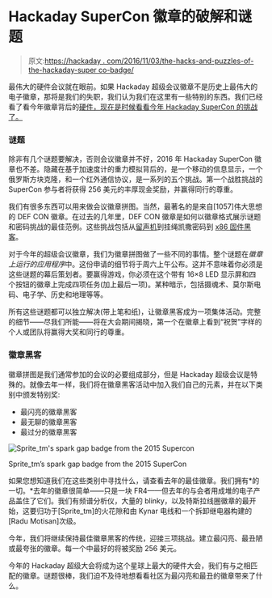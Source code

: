 # Hackaday SuperCon 徽章的破解和谜题

> 原文:[https://hackaday . com/2016/11/03/the-hacks-and-puzzles-of-the-hackaday-super co-badge/](https://hackaday.com/2016/11/03/the-hacks-and-puzzles-of-the-hackaday-supercon-badge/)

最伟大的硬件会议就在眼前。如果 Hackaday 超级会议徽章不是历史上最伟大的电子徽章，那将是我们的失职，我们认为我们在这里有一些特别的东西。我们已经看了看今年徽章背后的[硬件，现在是时候看看今年 Hackaday SuperCon 的挑战了。](http://hackaday.com/2016/10/17/design-and-hacking-drilldown-supercon-badge/)

### 谜题

除非有几个谜题要解决，否则会议徽章并不好，2016 年 Hackaday SuperCon 徽章也不差。隐藏在基于加速度计的重力模拟背后的，是一个移动的信息显示，一个俄罗斯方块克隆，和一个红外通信协议，是一系列的五个挑战。第一个战胜挑战的 SuperCon 参与者将获得 256 美元的丰厚现金奖励，并赢得同行的尊重。

我们有很多东西可以用来做会议徽章拼图。当然，最著名的是来自[1057]伟大思想的 DEF CON 徽章。在过去的几年里，DEF CON 徽章是如何以徽章格式展示谜题和密码挑战的最佳范例。这些挑战包括从[留声机](http://hackaday.com/2015/08/06/help-decipher-the-defcon-badge/)到挂绳凯撒密码到 [x86 固件黑客](http://hackaday.com/2016/08/05/def-cons-x86-badge/)。

对于今年的超级会议徽章，我们为徽章拼图做了一些不同的事情。整个谜题在*徽章上运行的应用程序*中。这份申请的细节将于周六上午公布。这并不意味着你必须是这些谜题的幕后策划者。要赢得游戏，你必须在这个带有 16×8 LED 显示屏和四个按钮的徽章上完成四项任务(加上最后一项)。某种暗示，包括摄魂术、莫尔斯电码、电子学、历史和地理等等。

所有这些谜题都可以独立解决(带上笔和纸)，让徽章黑客成为一项集体活动。完整的细节——尽我们所能——将在大会期间揭晓，第一个在徽章上看到“祝贺”字样的个人或团队将赢得大奖和同行的尊重。

### 徽章黑客

徽章拼图是我们通常参加的会议的必要组成部分，但是 Hackaday 超级会议是特殊的。就像去年一样，我们将在徽章黑客活动中加入我们自己的元素，并在以下类别中颁发特别奖:

*   最闪亮的徽章黑客
*   最无聊的徽章黑客
*   最过分的徽章黑客

![Sprite_tm's spark gap badge from the 2015 Supercon](../Images/790fb1a20e9e17f253964465de95a9d7.png)

Sprite_tm’s spark gap badge from the 2015 SuperCon

如果您想知道我们在这些类别中寻找什么，请查看去年的最佳徽章。我们拥有*的一切。*去年的徽章很简单——只是一块 FR4——但去年的与会者用成堆的电子产品盖住了它们。我们有频谱分析仪，大量的 blinky，以及特斯拉线圈徽章的最开始，这要归功于[Sprite_tm]的火花隙和由 Kynar 电线和一个拆卸继电器构建的[Radu Motisan]次级。

今年，我们将继续保持最佳徽章黑客的传统，迎接三项挑战。建立最闪亮、最丑陋或最夸张的徽章。每一个中最好的将被奖励 256 美元。

今年的 Hackaday 超级大会将成为这个星球上最大的硬件大会，我们有与之相匹配的徽章。谜题很棒，我们迫不及待地想看看社区为最闪亮和最丑的徽章带来了什么。